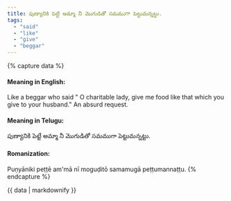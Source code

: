 ```yaml
---
title: పుణ్యానికి పెట్టే అమ్మా నీ మొగుడితో సమముగా పెట్టుమన్నట్టు.
tags:
  - "said"
  - "like"
  - "give"
  - "beggar"
---
```


{% capture data %}
#### Meaning in English:
Like a beggar who said " O charitable lady, give me food like that which you give to your husband."
An absurd request.

#### Meaning in Telugu:
పుణ్యానికి పెట్టే అమ్మా నీ మొగుడితో సమముగా పెట్టుమన్నట్టు.

#### Romanization:
Puṇyāniki peṭṭē am'mā nī moguḍitō samamugā peṭṭumannaṭṭu.
{% endcapture %}

{{ data | markdownify }}

